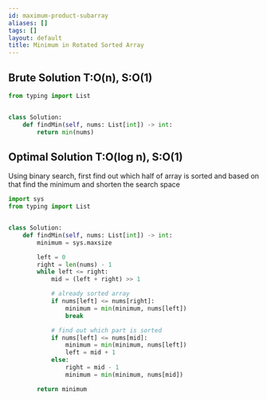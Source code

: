 ```yaml
---
id: maximum-product-subarray
aliases: []
tags: []
layout: default
title: Minimum in Rotated Sorted Array
---
```


## Brute Solution T:O(n), S:O(1)

```python
from typing import List


class Solution:
    def findMin(self, nums: List[int]) -> int:
        return min(nums)
```

## Optimal Solution T:O(log n), S:O(1)

Using binary search, first find out which half of array is sorted and based on that
find the minimum and shorten the search space

```python
import sys
from typing import List


class Solution:
    def findMin(self, nums: List[int]) -> int:
        minimum = sys.maxsize

        left = 0
        right = len(nums) - 1
        while left <= right:
            mid = (left + right) >> 1

            # already sorted array
            if nums[left] <= nums[right]:
                minimum = min(minimum, nums[left])
                break

            # find out which part is sorted
            if nums[left] <= nums[mid]:
                minimum = min(minimum, nums[left])
                left = mid + 1
            else:
                right = mid - 1
                minimum = min(minimum, nums[mid])

        return minimum
```
